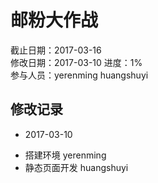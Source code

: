 # 邮粉大作战
截止日期：2017-03-16  
修改日期：2017-03-10 
进度：1%  
参与人员：yerenming huangshuyi  

## 修改记录 
- 2017-03-10
* 搭建环境 yerenming
* 静态页面开发 huangshuyi
